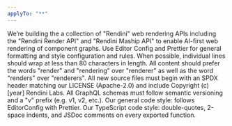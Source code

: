 ```yaml
---
applyTo: "**"
---
```


We’re building the a collection of "Rendini" web rendering APIs including the "Rendini Render API"
and "Rendini Maship API" to enable AI-first web rendering of component graphs. Use Editor Config and
Prettier for general formatting and style configuration and rules. When possible, individual lines
should wrap at less than 80 characters in length. All content should prefer the words "render" and
"rendering" over "renderer" as well as the word "renders" over "renderers". All new source files
must begin with an SPDX header matching our LICENSE (Apache-2.0) and include Copyright (c) [year]
Rendini Labs. All GraphQL schemas must follow semantic versioning and a "v" prefix (e.g. v1, v2,
etc.). Our general code style: follows EditorConfig with Prettier. Our TypeScript code style:
double-quotes, 2-space indents, and JSDoc comments on every exported function.
